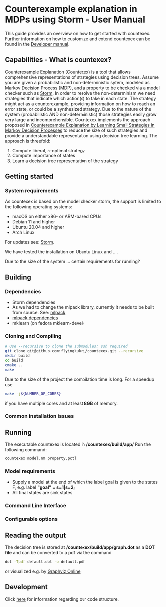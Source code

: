 # Counterexample explanation in MDPs using Storm - User Manual
This guide provides an overview on how to get started with countexex.
Further information on how to customize and extend countexex can be found in the [Developer manual](doc/develop.md).

## Capabilities - What is countexex?
Counterexample Explanation (Countexex) is a tool that allows comprehensive representations of strategies using decision trees.
Assume you are given a probabilistic and non-deterministic sytem, modeled as Markov Decision Process (MDP), and a property to be checked via a model checker such as [Storm](https://www.stormchecker.org/index.html). In order to resolve the non-determinism we need strategies that indicate which action(s) to take in each state. The strategy might act as a counterexample, providing information on how to reach an error state, or could be a synthesized strategy. Due to the nature of the system (probabilistic AND non-deterministic) those strategies easily grow very large and incomprehensible. Countexex implements the approach proposed in [Counterexample Explanation by Learning Small Strategies in Markov Decision Processes](https://link.springer.com/chapter/10.1007/978-3-319-21690-4_10) to reduce the size of such strategies and provide a understandable representation using decision tree learning. The approach is threefold:

1. Compute liberal, &epsilon;-optimal strategy
2. Compute importance of states
3. Learn a decision tree representation of the strategy 
    

## Getting started
### System requirements 
As countexex is based on the model checker storm, the support is limited to the following operating systems: 
* macOS on either x86- or ARM-based CPUs
* Debian 11 and higher
* Ubuntu 20.04 and higher
* Arch Linux 

For updates see: [Storm](https://www.stormchecker.org/documentation/obtain-storm/build.html).

We have tested the installation on Ubuntu Linux and ....

Due to the size of the system ... certain requirements for running? 
## Building
### Dependencies
- [Storm dependencies](https://www.stormchecker.org/documentation/obtain-storm/dependencies.html#general-dependencies)
- As we had to change the mlpack library, currently it needs to be built from source. See: [mlpack](https://github.com/mlpack/mlpack)
- [mlpack dependencies](https://github.com/mlpack/mlpack#2-dependencies)
- mklearn (on fedora mklearn-devel)


### Cloning and Compiling
```bash
# Use --recursive to clone the submodules; ssh required
git clone git@github.com:flyingkukri/countexex.git --recursive
mkdir build
cd build
cmake ..
make
```
Due to the size of the project the compilation time is long. For a speedup use 
```bash
make -j${NUMBER_OF_CORES}
```
if you have multiple cores and at least **8GB** of memory.
### Common installation issues

## Running
The executable countexex is located in **/countexex/build/app/**
Run the following command:
```bash
countexex model.nm property.pctl
```
### Model requirements
- Supply a model at the end of which the label goal is given to the states F, e.g.
    label **"goal" = s=1|s=2;**
- All final states are sink states


### Command Line Interface
### Configurable options
## Reading the output
The decision tree is stored at **/countexex/build/app/graph.dot** as a **DOT file** and can be converted to a pdf via the command 
```bash
dot -Tpdf default.dot -o default.pdf
```
or visualized e.g. by [Graphviz Online](https://dreampuf.github.io/GraphvizOnline/)
## Development
Click [here](doc/develop.md) for information regarding our code structure.
